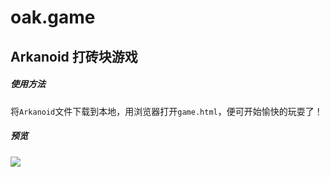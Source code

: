 # oak.game

## Arkanoid 打砖块游戏
##### 使用方法
将`Arkanoid`文件下载到本地，用浏览器打开`game.html`，便可开始愉快的玩耍了！
##### 预览
![](http://ww1.sinaimg.cn/mw690/a0ff080cgy1g0poxbig1xj20f50dx748.jpg)
